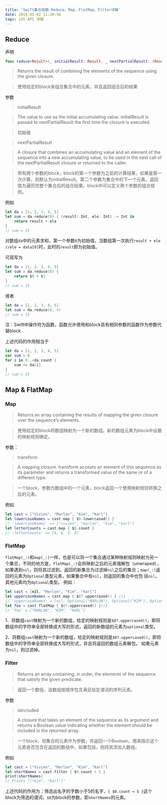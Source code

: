 ```yaml
---
title: 'Swift集合函数:Reduce、Map、FlatMap、Filter详解'
date: 2018-01-02 11:20:58
tags: iOS API 详解
---
```


## Reduce
声明
```swift
func reduce<Result>(_ initialResult: Result, _ nextPartialResult: (Result, Element) throws -> Result) rethrows -> Result
```
> Returns the result of combining the elements of the sequence using the given closure.

> 使用给定的block来组合集合中的元素，并且返回组合后的结果

参数
> initialResult

> The value to use as the initial accumulating value. initialResult is passed to nextPartialResult the first time the closure is executed.

> 初始值

> nextPartialResult

> A closure that combines an accumulating value and an element of the sequence into a new accumulating value, to be used in the next call of the nextPartialResult closure or returned to the caller.

> 带有两个参数的block，block的第一个参数为之前的计算结果，如果是第一次计算，则默认为initialResult。第二个参数为集合中的下一个元素。返回值为遍历完整个集合后的组合结果。block中可以定义两个参数的组合规则。

例如
```swift
let da = [1, 2, 3, 4, 5]
let sum = da.reduce(0) { (result: Int, ele: Int) -> Int in
	return result + ele
}
// sum = 15
```
对数组`da`中的元素求和，第一个参数`0`为初始值，当数组第一次执行`result + ele //ele = data[0]`时，此时的`result`即为初始值。

可简写为
```swift
let da = [1, 2, 3, 4, 5]
let sum = da.reduce(0) {
	return $0 + $1
}
// sum = 15
```
或者
```swift
let da = [1, 2, 3, 4, 5]
let sum = da.reduce(0, +)
// sum = 15
```
注：Swift中操作符为函数，函数允许使用和block具有相同参数的函数作为参数代替block

上述代码的作用相当于
```swift
let da = [1, 2, 3, 4, 5]
var sum = 0
for i in 0..<da.count {
	sum += da[i]
}
// sum = 15
```
## Map & FlatMap
### Map
> Returns an array containing the results of mapping the given closure over the sequence’s elements.

> 使用给定的block将数组映射为一个新的数组。新的数组元素为block中设置的映射规则确定。 

参数：
> transform

> A mapping closure. transform accepts an element of this sequence as its parameter and returns a transformed value of the same or of a different type.

> 一个block，参数为数组中的一个元素，block返回一个使用映射规则转换之后的元素。

例如
```swift
let cast = ["Vivien", "Marlon", "Kim", "Karl"]
let lowercaseNames = cast.map { $0.lowercased() }
// 'lowercaseNames' == ["vivien", "marlon", "kim", "karl"]
let letterCounts = cast.map { $0.count }
// 'letterCounts' == [6, 6, 3, 4]
```
### FlatMap

`flatMap(_:)`和`map(_:)`一样，也是可以将一个集合通过某种映射规则映射为另一个集合，不同的地方是，`flatMap(_:)`会将映射之后的元素强解包（unwraped），如果遇到`nil`，则将其过滤到，返回的新集合为过滤掉`nil`之后的集合；`map(_:)`返回的元素为`Optional`类型元素，如果集合中有`nil`，则返回的集合中也包·括`nil`，其他元素均为`Optional`类型。
例如：
```swift
let cast = [nil, "Marlon", "Kim", "Karl"]
let uppercaseNames = cast.map { $0?.uppercased() } //1
// 'uppercaseNames' = [nil, Optional("MARLON"), Optional("KIM"), Optional("KARL")]
let foo = cast.flatMap { $0?.uppercased() }//2
// 'foo' = ["MARLON", "KIM", "KARL"]
```
1、将数组`cast`映射为一个新的数组，给定的映射规则是`$0?.uppercased()`，即将数组中的字符串全部转换成大写的形式，返回的新数组的元素为`optional`类型。

2、将数组`cast`映射为一个新的数组，给定的映射规则是`$0?.uppercased()`，即将数组中的字符串全部转换成大写的形式，并且将返回的数组元素解包， 如果元素为`nil`，则过滤掉。
### Filter
> Returns an array containing, in order, the elements of the sequence that satisfy the given predicate.

> 返回一个数组，该数组按顺序包含满足给定谓词的序列元素。

参数
> isIncluded

> A closure that takes an element of the sequence as its argument and returns a Boolean value indicating whether the element should be included in the returned array.

> 一个block，将集合的元素作为参数，并返回一个Boolean，用来指示这个元素是否包含在返回的数组中，如果包括，则将其添加入数组。

例如
```swift
let cast = ["Vivien", "Marlon", "Kim", "Karl"]
let shortNames = cast.filter { $0.count < 5 }
print(shortNames)
// Prints "["Kim", "Karl"]"
```
上述代码的作用为：筛选出名字的字数小于5的名字，`{ $0.count < 5 }`这个block为筛选的谓词，`$0`为block的参数，即`shortNames`的元素。
